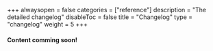 +++
alwaysopen = false
categories = ["reference"]
description = "The detailed changelog"
disableToc = false
title = "Changelog"
type = "changelog"
weight = 5
+++



#### Content comming soon!
